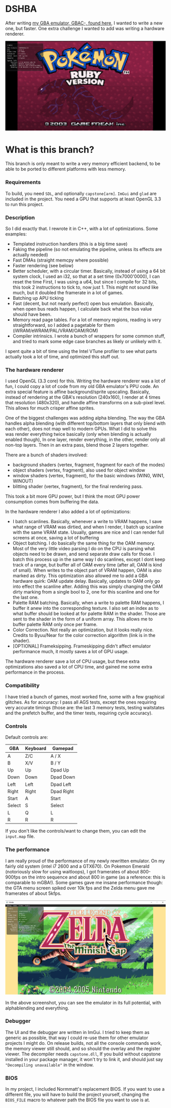# DSHBA

After writing [my GBA emulator, GBAC-, found here](https://github.com/DenSinH/GBAC-), I wanted to write a new one, but faster.
One extra challenge I wanted to add was writing a hardware renderer.

<img src="https://github.com/DenSinH/DSHBA/blob/0.1/files/DSHBA_Ruby.png" alt="Pokemon Ruby" width=640>

# What is this branch?

This branch is only meant to write a very memory efficient backend, to be able to be ported
to different platforms with less memory.

### Requirements

To build, you need `SDL`, and optionally `capstone[arm]`. `ImGui` and `glad` are included in the project. You need a GPU that supports at least OpenGL 3.3 to run this project.

### Description

So I did exactly that. I rewrote it in C++, with a lot of optimizations. Some examples:
  - Templated instruction handlers (this is a big time save)
  - Faking the pipeline (so not emulating the pipeline, unless its effects are actually needed)
  - Fast DMAs (straight memcpy where possible)
  - Faster rendering (see below)
  - Better scheduler, with a circular timer. Basically, instead of using a 64 bit system clock, I used an i32, so that at a set time (0x7000'0000), I can reset the time
    First, I was using a u64, but since I compile for 32 bits, this took 2 instructions to tick to, now just 1. This might not sound like much, but it doubled the framerate in a lot of games.
  - Batching up APU ticking
  - Fast (decent, but not nearly perfect) open bus emulation. Basically, when open bus reads happen, I calculate back what the bus value should have been.
  - Memory read page tables. For a lot of memory regions, reading is very straightforward, so I added a pagetable for them (iWRAM/eWRAM/PAL/VRAM/OAM/ROM)
  - Compiler intrinsics. I wrote a bunch of wrappers for some common stuff, and tried to mark some edge case branches as likely or unlikely with it.
  
I spent quite a bit of time using the Intel VTune profiler to see what parts actually took a lot of time, and optimized this stuff out.
  
### The hardware renderer

I used OpenGL (3.3 core) for this. Writing the hardware renderer was a lot of fun, I could copy a lot of code from my old GBA emulator's PPU code.
An extra special feature is affine background/sprite upscaling. Basically, instead of rendering at the GBA's resolution (240x160), I render at 4 times that resolution (480x320),
and handle affine transforms on a sub-pixel level. 
This allows for much crisper affine sprites.

One of the biggest challenges was adding alpha blending. The way the GBA handles alpha blending (with different top/bottom layers that only blend with each other), does not map well to
modern GPUs. What I did to solve this was render everything twice basically (only when blending is actually enabled though), In one layer, render everything, in the other, render only all non-top layers.
Then in an extra pass, blend those 2 layers together.

There are a bunch of shaders involved:
  - background shaders (vertex, fragment, fragment for each of the modes)
  - object shaders (vertex, fragment), also used for object window
  - window shaders (vertex, fragment), for the basic windows (WIN0, WIN1, WINOUT)
  - blitting shader (vertex, fragment), for the final rendering pass.

This took a bit more GPU power, but I think the most GPU power consumption comes from buffering the data. 

In the hardware renderer I also added a lot of optimizations:
  - I batch scanlines. Basically, whenever a write to VRAM happens, I save what range of VRAM was dirtied, and when I render, I batch up scanline with the same VRAM state.
    Usually, games are nice and I can render full screens at once, saving a lot of buffering
  - Object batching. I do basically the same thing for the OAM memory. Most of the very little video parsing I do on the CPU is parsing what objects need to be drawn, and send separate 
    draw calls for those. I batch this process up in the same way I do scanlines, except I dont keep track of a range, but buffer all of OAM every time (after all, OAM is kind of small).
    When writes to the object part of VRAM happen, OAM is also marked as dirty.
    This optimization also allowed me to add a GBA hardware quirk: OAM update delay. Basically, updates to OAM only go into effect the scanline after. Adding this was simply changing the
    OAM dirty marking from a single bool to 2, one for this scanline and one for the last one.
  - Palette RAM batching. Basically, when a write to palette RAM happens, I buffer it anew into the corresponding texture. I also set an index as to what buffer should be looked at for palette RAM in the shader.
    Those are sent to the shader in the form of a uniform array. This allows me to buffer palette RAM only once per frame.
  - Color Correction. Not really an optimization, but it looks really nice. Credits to Byuu/Near for the color correction algorithm (link is in the shader).
  - [OPTIONAL] Frameksipping. Frameskipping didn't affect emulator performance much, it mostly saves a lot of GPU usage.
    
 The hardware renderer save a lot of CPU usage, but these extra optimizations also saved a lot of CPU time, and gained me some extra performance in the process.
 
 ### Compatibility
 
 I have tried a bunch of games, most worked fine, some with a few graphical glitches. As for accuracy: I pass all AGS tests, except the ones requiring very accurate timings
 (those are: the last 3 memory tests, testing waitstates and the prefetch buffer, and the timer tests, requiring cycle accuracy). 
 
 ### Controls
 
 Default controls are:
 
 GBA    | Keyboard | Gamepad
 -------|----------|---------
 A      |   Z/C    | A / X
 B      |   X/V    | B / Y
 Up     |    Up    | Dpad Up
 Down   |   Down   | Dpad Down
 Left   |   Left   | Dpad Left
 Right  | Right    | Dpad Right
 Start  | A        | Start
 Select | S        | Select
 L      | Q        | L
 R      | R        | R
 
 If you don't like the controls/want to change them, you can edit the `input.map` file.
 
 ### The performance
 
 I am really proud of the performance of my newly rewritten emulator. On my fairly old system (intel i7 2600 and a GTX670). On Pokemon Emerald (notoriously slow for using waitloops),
 I got framerates of about 800-900fps on the intro sequence and about 800 in game (as a reference: this is comparable to mGBA!). Some games gave me insane performance though:
 the GTA menu screen spiked over 10k fps and the Zelda menu gave me framerates of about 5kfps.
 
 ![Zelda menu screen](https://github.com/DenSinH/DSHBA/blob/master/files/DSHBA_unlocked.png)
 
 In the above screenshot, you can see the emulator in its full potential, with alphablending and everything.
 
 ### Debugger
 
The UI and the debugger are written in ImGui. I tried to keep them as generic as possible, that way I could re-use them for other emulator projects I might do. On release builds, not all the console commands work, the memory viewer still should, and so should the overlay and the register viewer. The decompiler needs `capstone.dll`, If you build without capstone installed in your package manager, it won't try to link it, and should just say `"Decompiling unavailable"` in the window.

### BIOS

In my project, I included Normmatt's replacement BIOS. If you want to use a different file, you will have to build the project yourself, changing the `BIOS_FILE` macro to whatever path the BIOS file you want to use is at.
